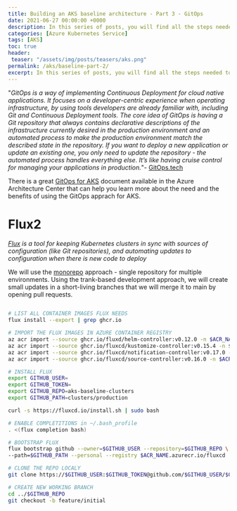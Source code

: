 ```yaml
---
title: Building an AKS baseline architecture - Part 3 - GitOps
date: 2021-06-27 00:00:00 +0000
description: In this series of posts, you will find all the steps needed to build a baseline or reference architecture for Azure Kubernetes Service (AKS) by incorporating all the best practices from the operations and governance perspective. In this post, in short, we discussed all control plane logging, RBAC role assignments, Azure Container Registries, and Azure Policy.
categories: [Azure Kubernetes Service]
tags: [AKS]
toc: true 
header:
 teaser: "/assets/img/posts/teasers/aks.png"
permalink: /aks/baseline-part-2/
excerpt: In this series of posts, you will find all the steps needed to build a baseline or reference architecture for Azure Kubernetes Service (AKS) by incorporating all the best practices from the operations and governance perspective. In this post, in short, we discussed all control plane logging, RBAC role assignments, Azure Container Registries, and Azure Policy.
---
```


"*GitOps is a way of implementing Continuous Deployment for cloud native applications. It focuses on a developer-centric experience when operating infrastructure, by using tools developers are already familiar with, including Git and Continuous Deployment tools.
The core idea of GitOps is having a Git repository that always contains declarative descriptions of the infrastructure currently desired in the production environment and an automated process to make the production environment match the described state in the repository. If you want to deploy a new application or update an existing one, you only need to update the repository - the automated process handles everything else. It’s like having cruise control for managing your applications in production.*"- [GitOps.tech](https://www.gitops.tech/)

There is a great [GitOps for AKS](https://docs.microsoft.com/en-us/azure/architecture/example-scenario/gitops-aks/gitops-blueprint-aks) document available in the Azure Architecture Center that can help you learn more about the need and the benefits of using the GitOps apprach for AKS.

# Flux2

*[Flux](fluxcd.io) is a tool for keeping Kubernetes clusters in sync with sources of configuration (like Git repositories), and automating updates to configuration when there is new code to deploy*

We will use the [monorepo](https://fluxcd.io/docs/guides/repository-structure/#monorepo) approach - single repository for multiple environments. Using the trank-based development approach, we will create small updates in a short-living branches that we will merge it to main by opening pull requests. 

```bash

# LIST ALL CONTAINER IMAGES FLUX NEEDS
flux install --export | grep ghcr.io

# IMPORT THE FLUX IMAGES IN AZURE CONTAINER REGISTRY
az acr import --source ghcr.io/fluxd/helm-controller:v0.12.0 -n $ACR_NAME --force
az acr import --source ghcr.io/fluxcd/kustomize-controller:v0.15.4 -n $ACR_NAME --force
az acr import --source ghcr.io/fluxcd/notification-controller:v0.17.0 -n $ACR_NAME --force
az acr import --source ghcr.io/fluxcd/source-controller:v0.16.0 -n $ACR_NAME --force

# INSTALL FLUX
export GITHUB_USER=
export GITHUB_TOKEN=
export GITHUB_REPO=aks-baseline-clusters
export GITHUB_PATH=clusters/production

curl -s https://fluxcd.io/install.sh | sudo bash

# ENABLE COMPLETITIONS in ~/.bash_profile
. <(flux completion bash)

# BOOTSTRAP FLUX
flux bootstrap github --owner=$GITHUB_USER --repository=$GITHUB_REPO \
--path=$GITHUB_PATH --personal --registry $ACR_NAME.azurecr.io/fluxcd

# CLONE THE REPO LOCALY
git clone https://$GITHUB_USER:$GITHUB_TOKEN@github.com/$GITHUB_USER/$GITHUB_REPO.git  ../$GITHUB_REPO

# CREATE NEW WORKING BRANCH
cd ../$GITHUB_REPO
git checkout -b feature/initial

```